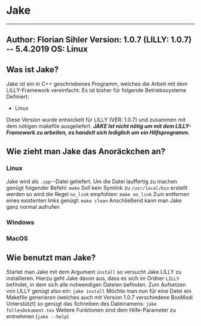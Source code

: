 # Jake
-----
**Author:** Florian Sihler
**Version:** 1.0.7 (LILLY: 1.0.7) -- 5.4.2019
**OS:** Linux
----
## Was ist Jake?
Jake ist ein in C++ geschriebenes Programm, welches die Arbeit mit dem LILLY-Framework vereinfacht. Es ist bisher für folgende Betriebssysteme Definiert: 
 - Linux

Diese Version wurde entwickelt für LILLY (VER: 1.0.7) und zusammen mit dem nötigen makefile ausgeliefert. 
***JAKE Ist nicht nötig um mit dem LILLY-Framework zu arbeiten, es handelt sich lediglich um ein Hilfsprogramm.***

## Wie zieht man Jake das Anoräckchen an?
### Linux
Jake wird als `.cpp`--Datei geliefert. Um die Datei lauffertig zu machen genügt folgender Befehl:
`make`
Soll kein Symlink zu `/usr/local/bin` erstellt werden so wird die Regel `no_link` empfohlen:
`make no_link`
Zum entfernen eines existenten links genügt:
`make clean`
Anschließend kann man Jake ganz normal aufrufen 

### Windows
### MacOS

## Wie benutzt man Jake?
Startet man Jake mit dem Argument `install` so versucht Jake LILLY zu installieren. Hierzu geht Jake davon aus, dass es sich im Ordner `LILLY` befindet, in dem sich alle notwendigen Dateien befinden. Zum Aufsetzen von LILLY genügt also ein:
`jake install`
Möchte man nun für eine Datei ein Makefile generieren (welches auch mit Version 1.0.7 verschiedene BoxModi Unterstützt) so genügt das Schreiben des Dateinamens:
`jake TollesDokument.tex`
Weitere Funktionen sind dem Hilfe-Parameter zu entnehmen (`jake --help`) 
